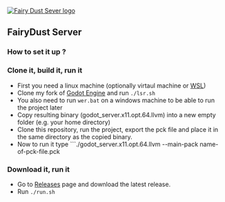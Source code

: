 [![Fairy Dust Sever logo](/fairy_dust_server_128x128.png)](https://discord.gg/7PVQxmr)
## FairyDust Server

### How to set it up ?

### Clone it, build it, run it

* First you need a linux machine (optionally virtaul machine or [WSL](https://docs.microsoft.com/en-us/windows/wsl/install-win10))
* Clone my fork of [Godot Engine](https://github.com/HazmatDemon/godot/tree/3.2-server) and run ```./lsr.sh```
* You also need to run ```wer.bat``` on a windows machine to be able to run the project later
* Copy resulting binary (godot_server.x11.opt.64.llvm) into a new empty folder (e.g. your home directory)
* Clone this repository, run the project, export the pck file and place it in the same directory as the copied binary.
* Now to run it type ```./godot_server.x11.opt.64.llvm --main-pack name-of-pck-file.pck

### Download it, run it

* Go to [Releases](https://github.com/HazmatDemon/fairy-dust-server/releases/) page and download the latest release.
* Run ```./run.sh```